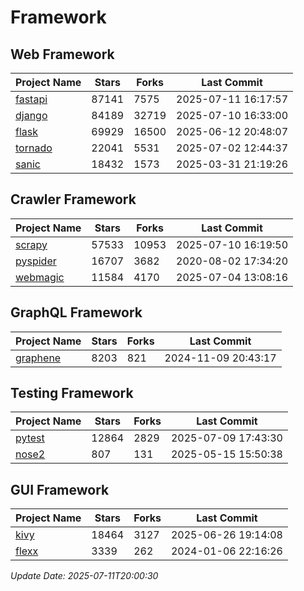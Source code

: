 # Framework

## Web Framework
| Project Name | Stars | Forks | Last Commit |
| ------------ | ----- | ----- | ----------- |
| [fastapi](https://github.com/fastapi/fastapi) | 87141 | 7575 | 2025-07-11 16:17:57 |
| [django](https://github.com/django/django) | 84189 | 32719 | 2025-07-10 16:33:00 |
| [flask](https://github.com/pallets/flask) | 69929 | 16500 | 2025-06-12 20:48:07 |
| [tornado](https://github.com/tornadoweb/tornado) | 22041 | 5531 | 2025-07-02 12:44:37 |
| [sanic](https://github.com/sanic-org/sanic) | 18432 | 1573 | 2025-03-31 21:19:26 |

## Crawler Framework
| Project Name | Stars | Forks | Last Commit |
| ------------ | ----- | ----- | ----------- |
| [scrapy](https://github.com/scrapy/scrapy) | 57533 | 10953 | 2025-07-10 16:19:50 |
| [pyspider](https://github.com/binux/pyspider) | 16707 | 3682 | 2020-08-02 17:34:20 |
| [webmagic](https://github.com/code4craft/webmagic) | 11584 | 4170 | 2025-07-04 13:08:16 |

## GraphQL Framework
| Project Name | Stars | Forks | Last Commit |
| ------------ | ----- | ----- | ----------- |
| [graphene](https://github.com/graphql-python/graphene) | 8203 | 821 | 2024-11-09 20:43:17 |

## Testing Framework
| Project Name | Stars | Forks | Last Commit |
| ------------ | ----- | ----- | ----------- |
| [pytest](https://github.com/pytest-dev/pytest) | 12864 | 2829 | 2025-07-09 17:43:30 |
| [nose2](https://github.com/nose-devs/nose2) | 807 | 131 | 2025-05-15 15:50:38 |

## GUI Framework
| Project Name | Stars | Forks | Last Commit |
| ------------ | ----- | ----- | ----------- |
| [kivy](https://github.com/kivy/kivy) | 18464 | 3127 | 2025-06-26 19:14:08 |
| [flexx](https://github.com/flexxui/flexx) | 3339 | 262 | 2024-01-06 22:16:26 |

*Update Date: 2025-07-11T20:00:30*